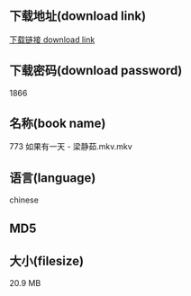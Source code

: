 ## 下载地址(download link)
[下载链接 download link](https://voluble-croquembouche-d321dc.netlify.app/?s=773+%E5%A6%82%E6%9E%9C%E6%9C%89%E4%B8%80%E5%A4%A9+-+%E6%A2%81%E9%9D%99%E8%8C%B9.mkv)

## 下载密码(download password)
1866

## 名称(book name)
773 如果有一天 - 梁静茹.mkv.mkv

## 语言(language)
chinese

## MD5


## 大小(filesize)
20.9 MB
